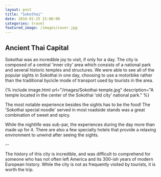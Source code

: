 ```yaml
---
layout: post
title: "Sokothai"
date: 2016-01-25 15:00:00
categories: travel 
featured_image: /images/cover.jpg
---
```


## Ancient Thai Capital
Sokothai was an incredible joy to visit, if only for a day. The city is composed of a central 'inner city' area which consists of a national park and several historic temples and structures. We were able to see all of the popular sights in Sokothai in one day, choosing to use a motorbike rather than the traditional bycicle mode of transport used by tourists in the area. 

{% include image.html url="/images/Sokothai-temple.jpg" description="A temple located in the center of the Sokothai 'old city' national park." %}

The most notable experience besides the sights has to be the food! The 'Sokothai special noodle' served in most roadside stands was a great combination of sweet and spicy. 

While the nightlife was sub-par, the experiences during the day more than made up for it. There are also a few specialty hotels that provide a relaxing environment to unwind after seeing the sights. 

--

The history of this city is incredible, and was difficult to comprehend for someone who has not often left America and its 300-ish years of modern European history. While the city is not as frequently visited by tourists, it is worth the trip.
